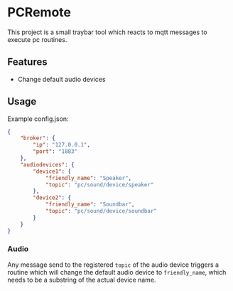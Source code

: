 # PCRemote
This project is a small traybar tool which reacts to mqtt messages to execute pc routines.

## Features
- Change default audio devices

## Usage

Example config.json:
```json
{
    "broker": {
        "ip": "127.0.0.1",
        "port": "1883"
    },
    "audiodevices": {
        "device1": {
            "friendly_name": "Speaker",
            "topic": "pc/sound/device/speaker"
        },
        "device2": {
            "friendly_name": "Soundbar",
            "topic": "pc/sound/device/soundbar"
        }
    }
}
```

### Audio
Any message send to the registered `topic` of the audio device triggers a routine which will change the default audio device to `friendly_name`, which needs to be a substring of the actual device name.